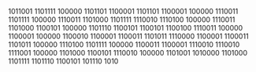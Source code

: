 1011001 1101111 100000 1101101 1100001 1101101 1100001 100000 1110011 1101111 100000 1110011 1101000 1101111 1110010 1110100 100000 1110011 1101000 1100101 100000 1101110 1100101 1100101 1100100 1110011 100000 1100001 100000 1100010 1100001 1100011 1101011 1110000 1100001 1100011 1101011 100000 1110100 1101111 100000 1100011 1100001 1110010 1110010 1111001 100000 1101000 1100101 1110010 100000 1101001 1010000 1101000 1101111 1101110 1100101 101110 1010
